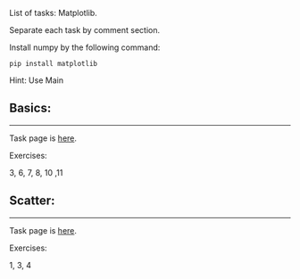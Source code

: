 List of tasks: Matplotlib.

Separate each task by comment section.

Install numpy by the following command:

`pip install matplotlib`

Hint: Use Main

## Basics:

---

Task page is [here](https://www.w3resource.com/graphics/matplotlib/basic/index.php).

Exercises:

3, 6, 7, 8, 10 ,11

## Scatter:

---
Task page is [here](https://www.w3resource.com/graphics/matplotlib/scatter/index.php).

Exercises:

1, 3, 4
